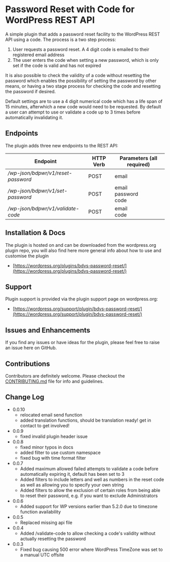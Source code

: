 # Password Reset with Code for WordPress REST API

A simple plugin that adds a password reset facility to the WordPress REST API using a code. The process is a two step process:

1. User requests a password reset. A 4 digit code is emailed to their registered email address
2. The user enters the code when setting a new password, which is only set if the code is valid and has not expired

It is also possible to check the validity of a code without resetting the password which enables the possibility of setting the password by other means, or having a two stage process for checking the code and resetting the password if desired.

Default settings are to use a 4 digit numerical code which has a life span of 15 minutes, afterwhich a new code would need to be requested. By default a user can attempt to use or validate a code up to 3 times before automatically invalidating it.

## Endpoints

The plugin adds three new endpoints to the REST API:

| Endpoint                              | HTTP Verb | Parameters (**all required**)      |
| ------------------------------------- | --------- | ---------------------------------- |
| */wp-json/bdpwr/v1/reset-password*    | POST      |  email                             |
| */wp-json/bdpwr/v1/set-password*      | POST      |  email <br /> password <br /> code |
| */wp-json/bdpwr/v1/validate-code*     | POST      |  email <br /> code                 |

## Installation & Docs
The plugin is hosted on and can be downloaded from the wordpress.org plugin repo, you will also find here more general info about how to use and customise the plugin
 - [https://wordpress.org/plugins/bdvs-password-reset/](https://wordpress.org/plugins/bdvs-password-reset/)

## Support
Plugin support is provided via the plugin support page on wordpress.org:
- [https://wordpress.org/support/plugin/bdvs-password-reset/](https://wordpress.org/support/plugin/bdvs-password-reset/)

## Issues and Enhancements
If you find any issues or have ideas for the plugin, please feel free to raise an issue here on GitHub.

## Contributions
Contributors are definitely welcome. Please checkout the [CONTRIBUTING.md](https://github.com/dominic-ks/bdvs-password-reset/blob/master/CONTRIBUTING.md) file for info and guidelines.

## Change Log
 - 0.0.10
   - relocated email send function
   - added translation functions, should be translation ready! get in contact to get involved!
 - 0.0.9
   - fixed invalid plugin header issue
 - 0.0.8
   - fixed minor typos in docs
   - added filter to use custom namespace
   - fixed bug with time format filter
 - 0.0.7
   - Added maximum allowed failed attempts to validate a code before automatically expiring it, default has been set to 3
   - Added filters to include letters and well as numbers in the reset code as well as allowing you to specify your own string
   - Added filters to allow the exclusion of certain roles from being able to reset their password, e.g. if you want to exclude Administrators
 - 0.0.6
   - Added support for WP versions earlier than 5.2.0 due to timezone function availability
 - 0.0.5
   - Replaced missing api file
 - 0.0.4
   - Added /validate-code to allow checking a code's validity without actually resetting the password
 - 0.0.3
   - Fixed bug causing 500 error where WordPress TimeZone was set to a manual UTC offsite
